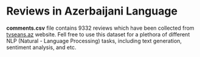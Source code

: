 # Reviews in Azerbaijani Language

**comments.csv** file contains 9332 reviews which have been collected from <a href="https://tvseans.az/az">tvseans.az</a> website. Fell free to use this dataset for a plethora of different NLP (Natural - Language Processing) tasks, including text generation, sentiment analysis, and etc.
